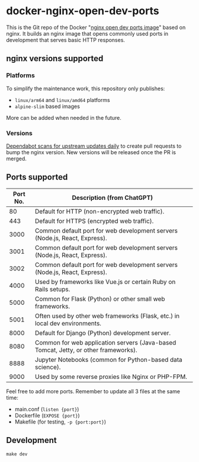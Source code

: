 # docker-nginx-open-dev-ports

This is the Git repo of the Docker "[nginx open dev ports image](https://hub.docker.com/r/opengovsg/nginx-open-dev-ports)" based on nginx. It builds an nginx image that opens commonly used ports in development that serves basic HTTP responses.

## nginx versions supported

### Platforms

To simplify the maintenance work, this repository only publishes:

- `linux/arm64` and `linux/amd64` platforms
- `alpine-slim` based images

More can be added when needed in the future.

### Versions

[Dependabot scans for upstream updates daily](./.github/dependabot.yaml) to create pull requests to bump the nginx version. New versions will be released once the PR is merged.

## Ports supported

Port No. | Description (from ChatGPT)
-- | ---
80 | Default for HTTP (non-encrypted web traffic).
443 | Default for HTTPS (encrypted web traffic).
3000 | Common default port for web development servers (Node.js, React, Express).
3001 | Common default port for web development servers (Node.js, React, Express).
3002 | Common default port for web development servers (Node.js, React, Express).
4000 | Used by frameworks like Vue.js or certain Ruby on Rails setups.
5000 | Common for Flask (Python) or other small web frameworks.
5001 | Often used by other web frameworks (Flask, etc.) in local dev environments.
8000 | Default for Django (Python) development server.
8080 | Common for web application servers (Java-based Tomcat, Jetty, or other frameworks).
8888 | Jupyter Notebooks (common for Python-based data science).
9000 | Used by some reverse proxies like Nginx or PHP-FPM.

Feel free to add more ports. Remember to update all 3 files at the same time:

- main.conf (`listen {port}`)
- Dockerfile (`EXPOSE {port}`)
- Makefile (for testing, `-p {port:port}`)

## Development

```shell
make dev
```
